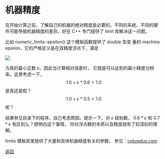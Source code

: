 # 机器精度

在开始计算之前，了解自己的机器的绝对精度是必要的。不同的系统、不同的硬
件可能导致机器精度的差异。好在 C++ 专门提供了 limit 库解决这一问题。

比如 numeric_limits<double>::epsilon() 这个模板函数提供了 double 型变
量的 machine epsilon，它的严格定义是在双精度浮点下，满足

<img src="http://latex.codecogs.com/gif.latex?1.0 + \varepsilon > 1.0" />

为真的最小正数 $\varepsilon$。因此当计算相对误差时，
它就是可以达到的最小精度分辨率。这里考虑一下，
$$ 1.0 + \varepsilon * 0.6 > 1.0 $$
是真还是假？
$$ 1.0 + \varepsilon * 0.5 > 1.0 $$
呢？

结果参见目录下的程序。自己考虑原因，提示一下，对 $\varepsilon$ 级别数，
$0.6 * \varepsilon$ 和 $0.7 * \varepsilon$ 有区别么？想明白这个事情，
你对浮点数的本质以及精度就有了较深刻的理解。

limits 模板库里提供了大量和具体机器精度有关的参数，
参见：[cplusplus.com](http://www.cplusplus.com/reference/limits/numeric_limits/)

[返回](../README.md)